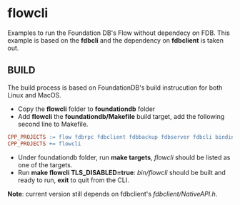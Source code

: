 # flowcli
Examples to run the Foundation DB's Flow without dependecy on FDB.  This example is based on the **fdbcli** and the dependency on **fdbclient** is taken out.

## BUILD

The build process is based on FoundationDB's build instrucution for both Linux and MacOS.

* Copy the **flowcli** folder to **foundationdb** folder
* Add **flowcli** the **foundationdb/Makefile** build target, add the following second line to Makefile.

```makefile
CPP_PROJECTS := flow fdbrpc fdbclient fdbbackup fdbserver fdbcli bindings/c bindings/java fdbmonitor bindings/flow/tester bindings/flow
CPP_PROJECTS += flowcli
```
* Under foundationdb folder, run **make targets**, *flowcli* should be listed as one of the targets.
* Run **make flowcli TLS_DISABLED=true**:  *bin/flowcli* should be built and ready to run, **exit** to quit from the CLI.


**Note**:  current version still depends on fdbclient's *fdbclient/NativeAPI.h*.
